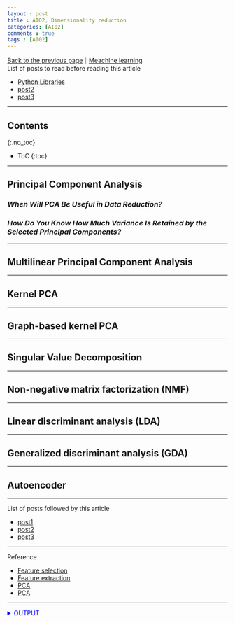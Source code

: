 ```yaml
---
layout : post
title : AI02, Dimensionality reduction
categories: [AI02]
comments : true
tags : [AI02]
---
```

[Back to the previous page](https://userdyk-github.github.io/Study.html)｜[Meachine learning](https://userdyk-github.github.io/ai02/AI02-Contents.html)<br>
List of posts to read before reading this article
- <a href='https://userdyk-github.github.io/pl03/PL03-Libraries.html' target="_blank">Python Libraries</a>
- <a href='https://userdyk-github.github.io/'>post2</a>
- <a href='https://userdyk-github.github.io/'>post3</a>

---

## Contents
{:.no_toc}

* ToC
{:toc}

<hr class="division1">

## **Principal Component Analysis**

### ***When Will PCA Be Useful in Data Reduction?***

### ***How Do You Know How Much Variance Is Retained by the Selected Principal Components?***
    
    
<hr class="division2">

## **Multilinear Principal Component Analysis**

<hr class="division2">


## **Kernel PCA**

<hr class="division2">


## **Graph-based kernel PCA**

<hr class="division2">


## **Singular Value Decomposition**

<hr class="division2">

## **Non-negative matrix factorization (NMF)**

<hr class="division2">



## **Linear discriminant analysis (LDA)**

<hr class="division2">


## **Generalized discriminant analysis (GDA)**

<hr class="division2">


## **Autoencoder**


<hr class="division1">

List of posts followed by this article
- [post1](https://userdyk-github.github.io/)
- <a href='https://userdyk-github.github.io/'>post2</a>
- <a href='https://userdyk-github.github.io/'>post3</a>

---

Reference

- <a href='https://en.wikipedia.org/wiki/Feature_selection' target="_blank">Feature selection</a>
- <a href='https://en.wikipedia.org/wiki/Feature_extraction' target="_blank">Feature extraction</a>
- <a href='https://ratsgo.github.io/machine%20learning/2017/04/24/PCA/' target="_blank">PCA</a>
- <a href='https://datascienceschool.net/view-notebook/f10aad8a34a4489697933f77c5d58e3a/' target="_blank">PCA</a>

---

<details markdown="1">
<summary class='jb-small' style="color:blue">OUTPUT</summary>
<hr class='division3'>
<hr class='division3'>
</details>
